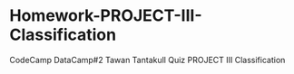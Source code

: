 # Homework-PROJECT-III-Classification
CodeCamp DataCamp#2 Tawan Tantakull Quiz PROJECT III Classification
